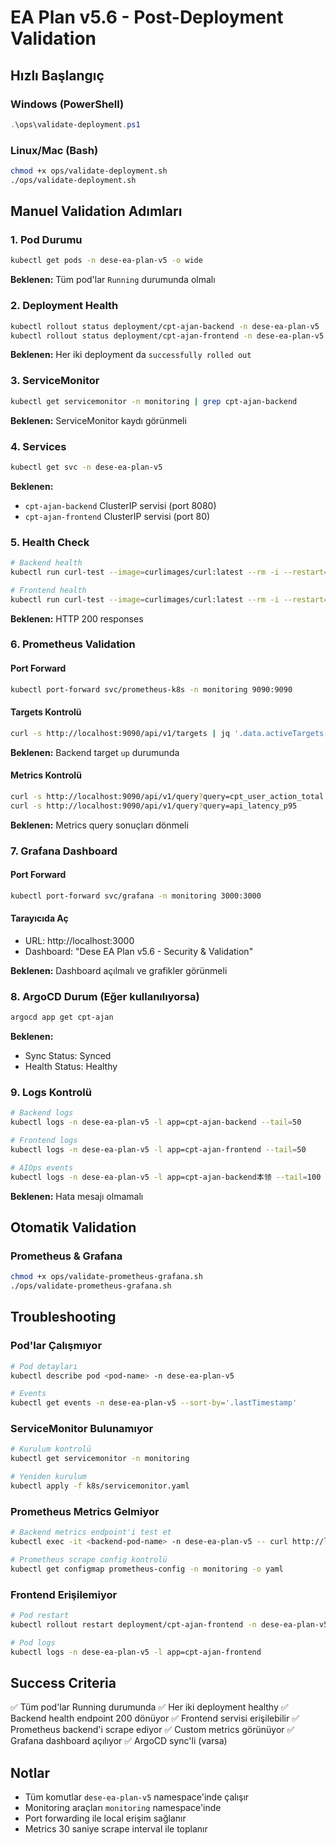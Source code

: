 # EA Plan v5.6 - Post-Deployment Validation

## Hızlı Başlangıç

### Windows (PowerShell)
```powershell
.\ops\validate-deployment.ps1
```

### Linux/Mac (Bash)
```bash
chmod +x ops/validate-deployment.sh
./ops/validate-deployment.sh
```

## Manuel Validation Adımları

### 1. Pod Durumu
```bash
kubectl get pods -n dese-ea-plan-v5 -o wide
```

**Beklenen:** Tüm pod'lar `Running` durumunda olmalı

### 2. Deployment Health
```bash
kubectl rollout status deployment/cpt-ajan-backend -n dese-ea-plan-v5
kubectl rollout status deployment/cpt-ajan-frontend -n dese-ea-plan-v5
```

**Beklenen:** Her iki deployment da `successfully rolled out`

### 3. ServiceMonitor
```bash
kubectl get servicemonitor -n monitoring | grep cpt-ajan-backend
```

**Beklenen:** ServiceMonitor kaydı görünmeli

### 4. Services
```bash
kubectl get svc -n dese-ea-plan-v5
```

**Beklenen:**
- `cpt-ajan-backend` ClusterIP servisi (port 8080)
- `cpt-ajan-frontend` ClusterIP servisi (port 80)

### 5. Health Check
```bash
# Backend health
kubectl run curl-test --image=curlimages/curl:latest --rm -i --restart=Never -- curl http://cpt-ajan-backend.dese-ea-plan-v5.svc.cluster.local:8080/health

# Frontend health
kubectl run curl-test --image=curlimages/curl:latest --rm -i --restart=Never -- curl http://cpt-ajan-frontend.dese-ea-plan-v5.svc.cluster.local:80/
```

**Beklenen:** HTTP 200 responses

### 6. Prometheus Validation

#### Port Forward
```bash
kubectl port-forward svc/prometheus-k8s -n monitoring 9090:9090
```

#### Targets Kontrolü
```bash
curl -s http://localhost:9090/api/v1/targets | jq '.data.activeTargets[] | select(.labels.job=="cpt-ajan-backend")'
```

**Beklenen:** Backend target `up` durumunda

#### Metrics Kontrolü
```bash
curl -s http://localhost:9090/api/v1/query?query=cpt_user_action_total
curl -s http://localhost:9090/api/v1/query?query=api_latency_p95
```

**Beklenen:** Metrics query sonuçları dönmeli

### 7. Grafana Dashboard

#### Port Forward
```bash
kubectl port-forward svc/grafana -n monitoring 3000:3000
```

#### Tarayıcıda Aç
- URL: http://localhost:3000
- Dashboard: "Dese EA Plan v5.6 - Security & Validation"

**Beklenen:** Dashboard açılmalı ve grafikler görünmeli

### 8. ArgoCD Durum (Eğer kullanılıyorsa)
```bash
argocd app get cpt-ajan
```

**Beklenen:**
- Sync Status: Synced
- Health Status: Healthy

### 9. Logs Kontrolü
```bash
# Backend logs
kubectl logs -n dese-ea-plan-v5 -l app=cpt-ajan-backend --tail=50

# Frontend logs
kubectl logs -n dese-ea-plan-v5 -l app=cpt-ajan-frontend --tail=50

# AIOps events
kubectl logs -n dese-ea-plan-v5 -l app=cpt-ajan-backend本领 --tail=100 | grep -i "AIOPS"
```

**Beklenen:** Hata mesajı olmamalı

## Otomatik Validation

### Prometheus & Grafana
```bash
chmod +x ops/validate-prometheus-grafana.sh
./ops/validate-prometheus-grafana.sh
```

## Troubleshooting

### Pod'lar Çalışmıyor
```bash
# Pod detayları
kubectl describe pod <pod-name> -n dese-ea-plan-v5

# Events
kubectl get events -n dese-ea-plan-v5 --sort-by='.lastTimestamp'
```

### ServiceMonitor Bulunamıyor
```bash
# Kurulum kontrolü
kubectl get servicemonitor -n monitoring

# Yeniden kurulum
kubectl apply -f k8s/servicemonitor.yaml
```

### Prometheus Metrics Gelmiyor
```bash
# Backend metrics endpoint'i test et
kubectl exec -it <backend-pod-name> -n dese-ea-plan-v5 -- curl http://localhost:3000/metrics

# Prometheus scrape config kontrolü
kubectl get configmap prometheus-config -n monitoring -o yaml
```

### Frontend Erişilemiyor
```bash
# Pod restart
kubectl rollout restart deployment/cpt-ajan-frontend -n dese-ea-plan-v5

# Pod logs
kubectl logs -n dese-ea-plan-v5 -l app=cpt-ajan-frontend
```

## Success Criteria

✅ Tüm pod'lar Running durumunda
✅ Her iki deployment healthy
✅ Backend health endpoint 200 dönüyor
✅ Frontend servisi erişilebilir
✅ Prometheus backend'i scrape ediyor
✅ Custom metrics görünüyor
✅ Grafana dashboard açılıyor
✅ ArgoCD sync'li (varsa)

## Notlar

- Tüm komutlar `dese-ea-plan-v5` namespace'inde çalışır
- Monitoring araçları `monitoring` namespace'inde
- Port forwarding ile local erişim sağlanır
- Metrics 30 saniye scrape interval ile toplanır

